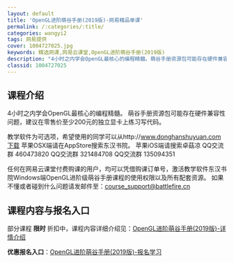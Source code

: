 ```yaml
---
layout: default
title: 'OpenGL进阶萌谷手册(2019版)-网易精品单课'
permalink: /:categories/:title/
categories: wangyi2
tags: 网易提供
cover: 1004727025.jpg
keywords: 精选网课,网易云课堂,OpenGL进阶萌谷手册(2019版)
description: "4小时之内学会OpenGL最核心的编程精髓。萌谷手册资源包可能存在硬件兼容性问题，建议在零售价至少200元的独立显卡上练习写代码。教学软件为可选项，希望使用的同学可以从http://www."
classid: 1004727025
---
```


## 课程介绍

4小时之内学会OpenGL最核心的编程精髓。
萌谷手册资源包可能存在硬件兼容性问题，建议在零售价至少200元的独立显卡上练习写代码。

教学软件为可选项，希望使用的同学可以从http://www.donghanshuyuan.com下载
苹果OSX端请在AppStore搜索东汉书院。
苹果iOS端请搜索卓菇凉
QQ交流群 460473820
QQ交流群 321484708
QQ交流群 135094351

任何在网易云课堂付费购课的用户，均可以凭借购课订单号，激活教学软件东汉书院Windows端OpenGL进阶级萌谷手册课程的使用权限以及所有配套资源。
如果不懂或者碰到什么问题请发邮件至：course_support@battlefire.cn

## 课程内容与报名入口

部分课程 **限时** 折扣中，课程内容详细介绍见：[OpenGL进阶萌谷手册(2019版)-详情介绍](https://study.163.com/course/introduction/1004727025.htm?share=1&shareId=1025206652&utm_campaign=share&utm_medium=iphoneShare&utm_source=&utm_u=1025206652)

**优惠报名入口**：[OpenGL进阶萌谷手册(2019版)-报名学习](https://study.163.com/course/introduction/1004727025.htm?share=1&shareId=1025206652&utm_campaign=share&utm_medium=iphoneShare&utm_source=&utm_u=1025206652)

